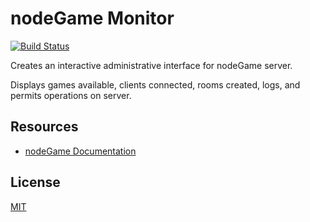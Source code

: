 # nodeGame Monitor

[![Build Status](https://travis-ci.org/nodeGame/nodegame-widgets.png?branch=master)](https://travis-ci.org/nodeGame/nodegame-widgets)

Creates an interactive administrative interface for nodeGame server.

Displays games available, clients connected, rooms created, logs, and permits operations on server.

## Resources

- [nodeGame Documentation](https://github.com/nodeGame/nodegame/wiki)

## License

[MIT](LICENSE)
